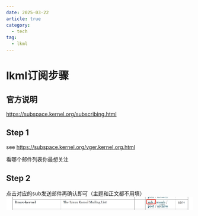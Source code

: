 ```yaml
---
date: 2025-03-22
article: true
category:
  - tech
tag:
  - lkml
---
```


# lkml订阅步骤

## 官方说明
https://subspace.kernel.org/subscribing.html

## Step 1
see https://subspace.kernel.org/vger.kernel.org.html 

看哪个邮件列表你最想关注

## Step 2
点击对应的sub发送邮件再确认即可（主题和正文都不用填）
![alt text](/images/lkml/sub.png)

